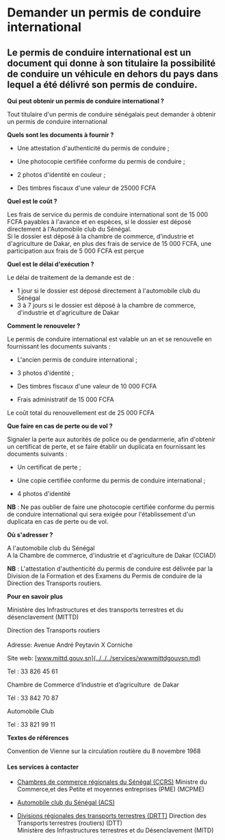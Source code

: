 # Demander un permis de conduire international

Le permis de conduire international est un document qui donne à son titulaire la possibilité de conduire un véhicule en dehors du pays dans lequel a été délivré son permis de conduire.
----------------------------------------------------------------------------------------------------------------------------------------------------------------------------------------

**Qui peut obtenir un permis de conduire international ?**

Tout titulaire d'un permis de conduire sénégalais peut demander à obtenir un permis de conduire international  
  
**Quels sont les documents à fournir ?**

*   Une attestation d'authenticité du permis de conduire ;  
    
*   Une photocopie certifiée conforme du permis de conduire ;
*   2 photos d'identité en couleur ;  
    
*   Des timbres fiscaux d'une valeur de 25000 FCFA

**Quel est le coût ?**

Les frais de service du permis de conduire international sont de 15 000 FCFA payables à l'avance et en espèces, si le dossier est déposé directement à l'Automobile club du Sénégal.  
Si le dossier est déposé à la chambre de commerce, d'industrie et d'agriculture de Dakar, en plus des frais de service de 15 000 FCFA, une participation aux frais de 5 000 FCFA est perçue

**Quel est le délai d'exécution ?**

Le délai de traitement de la demande est de :

*   1 jour si le dossier est déposé directement à l'automobile club du Sénégal
*   3 à 7 jours si le dossier est déposé à la chambre de commerce, d'industrie et d'agriculture de Dakar

**Comment le renouveler ?**

Le permis de conduire international est valable un an et se renouvelle en fournissant les documents suivants :

*   L'ancien permis de conduire international ;  
    
*   3 photos d'identité ;  
    
*   Des timbres fiscaux d'une valeur de 10 000 FCFA
*   Frais administratif de 15 000 FCFA 

Le coût total du renouvellement est de 25 000 FCFA

**Que faire en cas de perte ou de vol ?**  
  
Signaler la perte aux autorités de police ou de gendarmerie, afin d'obtenir un certificat de perte, et se faire établir un duplicata en fournissant les documents suivants :

*   Un certificat de perte ;  
    
*   Une copie certifiée conforme du permis de conduire international ;  
    
*   4 photos d'identité

**NB** : Ne pas oublier de faire une photocopie certifiée conforme du permis de conduire international qui sera exigée pour l'établissement d'un duplicata en cas de perte ou de vol.

**Où s'adresser ?**

A l'automobile club du Sénégal  
A la Chambre de commerce, d'industrie et d'agriculture de Dakar (CCIAD)

**NB** : L'attestation d'authenticité du permis de conduire est délivrée par la Division de la Formation et des Examens du Permis de conduire de la Direction des Transports routiers.

**Pour en savoir plus**

Ministère des Infrastructures et des transports terrestres et du désenclavement (MITTD)                

Direction des Transports routiers                                                                                                                                Adresse: Avenue André Peytavin X Corniche  

Site web: [www.mittd.gouv.sn](../../../services/wwwmittdgouvsn.md)

Tel : 33 826 45 61  

Chambre de Commerce d’Industrie et d’agriculture  de Dakar

Tél : 33 842 70 87

Automobile Club

Tel : 33 821 99 11

**Textes de références**

Convention de Vienne sur la circulation routière du 8 novembre 1968[](../../../services/.md)

#### Les services à contacter

*   [Chambres de commerce régionales du Sénégal (CCRS)](../../../services/chambres-de-commerce-regionales-du-senegal-ccrs.md) Ministre du Commerce,et des Petite et moyennes entreprises (PME) (MCPME)  
    
*   [Automobile club du Sénégal (ACS)](../../../services/automobile-club-du-senegal-acs.md)
*   [Divisions régionales des transports terrestres (DRTT)](../../../services/divisions-regionales-des-transports-terrestres-drtt.md) Direction des Transports terrestres (routiers) (DTT)  
    Ministère des Infrastructures terrestres et du Désenclavement (MITD)